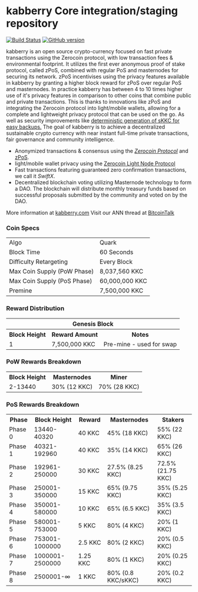 kabberry Core integration/staging repository
=====================================

[![Build Status](https://travis-ci.org/kabberry-Project/kabberry.svg?branch=master)](https://travis-ci.org/kabberry-Project/kabberry) [![GitHub version](https://badge.fury.io/gh/kabberry-Project%2Fkabberry.svg)](https://badge.fury.io/gh/kabberry-Project%2Fkabberry)

kabberry is an open source crypto-currency focused on fast private transactions using the Zerocoin protocol, with low transaction fees & environmental footprint.  It utilizes the first ever anonymous proof of stake protocol, called zPoS, combined with regular PoS and masternodes for securing its network. zPoS incentivises using the privacy features available in kabberry by granting a higher block reward for zPoS over regular PoS and masternodes. In practice kabberry has between 4 to 10 times higher use of it's privacy features in comparison to other coins that combine public and private transactions. This is thanks to innovations like zPoS and integrating the Zerocoin protocol into light/mobile wallets, allowing for a complete and lightweight privacy protocol that can be used on the go. As well as security improvements like [deterministic generation of sKKC for easy backups.](https://www.reddit.com/r/kabberry/comments/8gbjf7/how_to_use_deterministic_zerocoin_generation/)
The goal of kabberry is to achieve a decentralized sustainable crypto currency with near instant full-time private transactions, fair governance and community intelligence.
- Anonymized transactions & consensus using the [_Zerocoin Protocol_](http://www.kabberry.com/skkc) and [zPoS](https://kabberry.com/zpos/).
- light/mobile wallet privacy using the [Zerocoin Light Node Protocol](https://kabberry.com/wp-content/uploads/2018/11/Zerocoin_Light_Node_Protocol.pdf)
- Fast transactions featuring guaranteed zero confirmation transactions, we call it _SwiftX_.
- Decentralized blockchain voting utilizing Masternode technology to form a DAO. The blockchain will distribute monthly treasury funds based on successful proposals submitted by the community and voted on by the DAO.

More information at [kabberry.com](https://kabberry.com) Visit our ANN thread at [BitcoinTalk](http://www.bitcointalk.org/index.php?topic=1262920)

### Coin Specs
<table>
<tr><td>Algo</td><td>Quark</td></tr>
<tr><td>Block Time</td><td>60 Seconds</td></tr>
<tr><td>Difficulty Retargeting</td><td>Every Block</td></tr>
<tr><td>Max Coin Supply (PoW Phase)</td><td>8,037,560 KKC</td></tr>
<tr><td>Max Coin Supply (PoS Phase)</td><td>60,000,000 KKC</td></tr>
<tr><td>Premine</td><td>7,500,000 KKC</td></tr>
</table>


### Reward Distribution

<table>
<th colspan=4>Genesis Block</th>
<tr><th>Block Height</th><th>Reward Amount</th><th>Notes</th></tr>
<tr><td>1</td><td>7,500,000 KKC</td><td>Pre-mine - used for swap</td></tr>
</table>

### PoW Rewards Breakdown

<table>
<th>Block Height</th><th>Masternodes</th><th>Miner</th>
<tr><td>2-13440</td><td>30% (12 KKC)</td><td>70% (28 KKC)</td></tr>
</table>

### PoS Rewards Breakdown

<table>
<th>Phase</th><th>Block Height</th><th>Reward</th><th>Masternodes</th><th>Stakers</th>
<tr><td>Phase 0</td><td>13440-40320</td><td>40 KKC</td><td>45% (18 KKC)</td><td>55% (22 KKC)</td></tr>
<tr><td>Phase 1</td><td>40321-192960</td><td>40 KKC</td><td>35% (14 KKC)</td><td>65% (26 KKC)</td></tr>
<tr><td>Phase 2</td><td>192961-250000</td><td>30 KKC</td><td>27.5% (8.25 KKC)</td><td>72.5% (21.75 KKC)</td></tr>
<tr><td>Phase 3</td><td>250001-350000</td><td>15 KKC</td><td>65% (9.75 KKC)</td><td>35% (5.25 KKC)</td></tr>
<tr><td>Phase 4</td><td>350001-580000</td><td>10 KKC</td><td>65% (6.5 KKC)</td><td>35% (3.5 KKC)</td></tr>
<tr><td>Phase 5</td><td>580001-753000</td><td>5 KKC</td><td>80% (4 KKC)</td><td>20% (1 KKC)</td></tr>
<tr><td>Phase 6</td><td>753001-1000000</td><td>2.5 KKC</td><td>80% (2 KKC)</td><td>20% (0.5 KKC)</td></tr>
<tr><td>Phase 7</td><td>1000001-2500000</td><td>1.25 KKC</td><td>80% (1 KKC)</td><td>20% (0.25 KKC)</td></tr>
<tr><td>Phase 8</td><td>2500001-∞</td><td>1 KKC</td><td>80% (0.8 KKC/sKKC)</td><td>20% (0.2 KKC)</td></tr>
</table>
